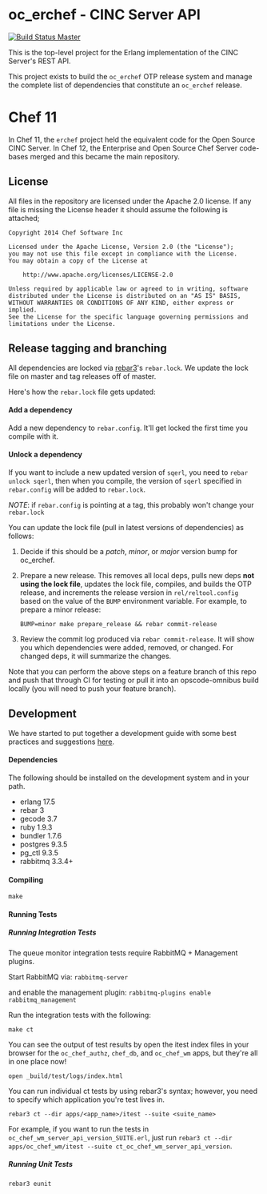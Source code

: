 oc_erchef - CINC Server API
===========================

[![Build Status Master](https://travis-ci.org/chef/oc_erchef.svg?branch=master)](https://travis-ci.org/chef/oc_erchef)

This is the top-level project for the Erlang implementation of the
CINC Server's REST API.

This project exists to build the `oc_erchef` OTP release system and
manage the complete list of dependencies that constitute an
`oc_erchef` release.

# Chef 11

In Chef 11, the `erchef` project held the equivalent code for the Open
Source CINC Server. In Chef 12, the Enterprise and Open Source Chef
Server code-bases merged and this became the main repository.

## License

All files in the repository are licensed under the Apache 2.0 license. If any
file is missing the License header it should assume the following is attached;

```
Copyright 2014 Chef Software Inc

Licensed under the Apache License, Version 2.0 (the "License");
you may not use this file except in compliance with the License.
You may obtain a copy of the License at

    http://www.apache.org/licenses/LICENSE-2.0

Unless required by applicable law or agreed to in writing, software
distributed under the License is distributed on an "AS IS" BASIS,
WITHOUT WARRANTIES OR CONDITIONS OF ANY KIND, either express or implied.
See the License for the specific language governing permissions and
limitations under the License.
```

Release tagging and branching
-----------------------------

All dependencies are locked via [rebar3](http://rebar3.org)'s `rebar.lock`.
We update the lock file on master and tag releases off of master.

Here's how the `rebar.lock` file gets updated:

#### Add a dependency

Add a new dependency to `rebar.config`. It'll get locked the first time
you compile with it.

#### Unlock a dependency

If you want to include a new updated version of `sqerl`, you need to
`rebar unlock sqerl`, then when you compile, the version of `sqerl`
specified in `rebar.config` will be added to `rebar.lock`.

*NOTE*: if `rebar.config` is pointing at a tag, this probably won't
change your `rebar.lock`

You can update the lock file (pull in latest versions of dependencies)
as follows:

1. Decide if this should be a _patch_, _minor_, or _major_ version
   bump for oc_erchef.

2. Prepare a new release. This removes all local deps, pulls new deps
   **not using the lock file**, updates the lock file, compiles, and
   builds the OTP release, and increments the release version in
   `rel/reltool.config` based on the value of the `BUMP` environment
   variable. For example, to prepare a minor release:
   ```
   BUMP=minor make prepare_release && rebar commit-release
   ```
3. Review the commit log produced via `rebar commit-release`. It will
   show you which dependencies were added, removed, or changed. For
   changed deps, it will summarize the changes.

Note that you can perform the above steps on a feature branch of this
repo and push that through CI for testing or pull it into an
opscode-omnibus build locally (you will need to push your feature
branch).

Development
-----------

We have started to put together a development guide with some best
practices and suggestions
[here](https://github.com/chef/oc_erchef/blob/master/DEVELOPMENT_GUIDE.md).

#### Dependencies

The following should be installed on the development system and in your path.

+ erlang   17.5
+ rebar    3
+ gecode   3.7
+ ruby     1.9.3
+ bundler  1.7.6
+ postgres 9.3.5
+ pg_ctl   9.3.5
+ rabbitmq 3.3.4+

#### Compiling

```
make
```

#### Running Tests

##### Running Integration Tests
The queue monitor integration tests require RabbitMQ + Management plugins.

Start RabbitMQ via:
`rabbitmq-server`

and enable the management plugin:
`rabbitmq-plugins enable rabbitmq_management`


Run the integration tests with the following:

`make ct`

You can see the output of test results by open the itest index files
in your browser for the `oc_chef_authz`, `chef_db`, and `oc_chef_wm`
apps, but they're all in one place now!

`open _build/test/logs/index.html`

You can run individual ct tests by using rebar3's syntax; however, you
need to specify which application you're test lives in.

`rebar3 ct --dir apps/<app_name>/itest --suite <suite_name>`

For example, if you want to run the tests in
`oc_chef_wm_server_api_version_SUITE.erl`, just run `rebar3 ct --dir
apps/oc_chef_wm/itest --suite ct_oc_chef_wm_server_api_version`.

##### Running Unit Tests

`rebar3 eunit`
